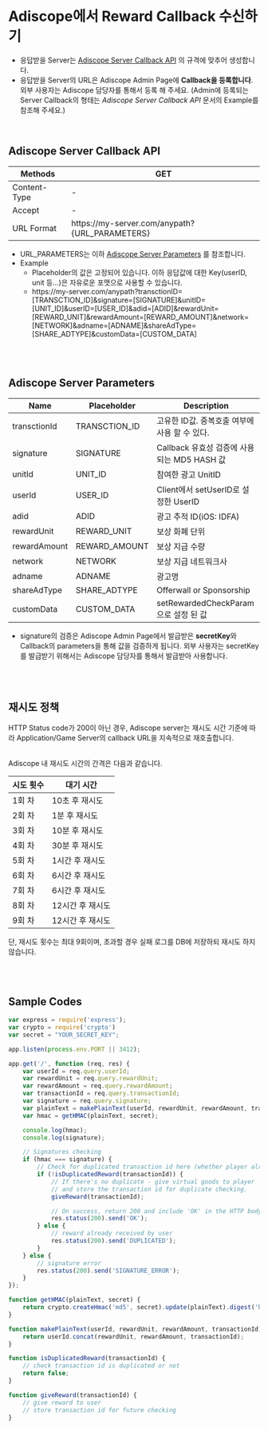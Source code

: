 # Adiscope에서 Reward Callback 수신하기

* 응답받을 Server는 [Adiscope Server Callback API](#adiscope-server-callback-api) 의 규격에 맞추어 생성합니다.
* 응답받을 Server의 URL은 Adiscope Admin Page에 **Callback을 등록합니다**. 외부 사용자는 Adiscope 담당자를 통해서 등록 해 주세요. (Admin에 등록되는 Server Callback의 형태는 *Adiscope Server Callback API* 문서의 Example를 참조해 주세요.)

<br/>

## Adiscope Server Callback API

| Methods      | GET                                                         |
|--------------|-------------------------------------------------------------|
| Content-Type | -                                                           |
| Accept       | -                                                           |
| URL Format   | http<span>s://m</span>y-server.com/anypath?{URL_PARAMETERS} |

* URL_PARAMETERS는 이하 [Adiscope Server Parameters](#adiscope-server-parameters) 를 참조합니다.
* Example
  * Placeholder의 값은 고정되어 있습니다. 이하 응답값에 대한 Key(userID, unit 등...)은 자유로운 포맷으로 사용할 수 있습니다.
  * http<span>s://</span>my-server.com/anypath?transctionID=[TRANSCTION_ID]&signature=[SIGNATURE]&unitID=[UNIT_ID]&userID=[USER_ID]&adid=[ADID]&rewardUnit=[REWARD_UNIT]&rewardAmount=[REWARD_AMOUNT]&network=[NETWORK]&adname=[ADNAME]&shareAdType=[SHARE_ADTYPE]&customData=[CUSTOM_DATA]

<br/><br/>

## Adiscope Server Parameters

| Name         | Placeholder   | Description                      |
|--------------|---------------|----------------------------------|
| transctionId | TRANSCTION_ID | 고유한 ID값. 중복호출 여부에 사용 할 수 있다.     |
| signature    | SIGNATURE     | Callback 유효성 검증에 사용되는 MD5 HASH 값 |
| unitId       | UNIT_ID       | 참여한 광고 UnitID                    |
| userId       | USER_ID       | Client에서 setUserID로 설정한 UserID   |
| adid         | ADID          | 광고 추적 ID(iOS: IDFA)              |
| rewardUnit   | REWARD_UNIT   | 보상 화폐 단위                         |
| rewardAmount | REWARD_AMOUNT | 보상 지급 수량                         |
| network      | NETWORK       | 보상 지급 네트워크사                    |
| adname       | ADNAME        | 광고명                               |
| shareAdType  | SHARE_ADTYPE  | Offerwall or Sponsorship           |
| customData   | CUSTOM_DATA   | setRewardedCheckParam으로 설정 된 값  |

* signature의 검증은 Adiscope Admin Page에서 발급받은 **secretKey**와 Callback의 parameters을 통해 값을 검증하게 됩니다. 외부 사용자는 secretKey를 발급받기 위해서는 Adiscope 담당자를 통해서 발급받아 사용합니다.

<br/><br/>


## 재시도 정책
HTTP Status code가 200이 아닌 경우, Adiscope server는 재시도 시간 기준에 따라 Application/Game Server의 callback URL을 지속적으로 재호출합니다.
<br></br>

Adiscope 내 재시도 시간의 간격은 다음과 같습니다.

| 시도 횟수 | 대기 시간      |
|-------|------------|
| 1회 차  | 10초 후 재시도  |
| 2회 차  | 1분 후 재시도   |
| 3회 차  | 10분 후 재시도  |
| 4회 차  | 30분 후 재시도  |
| 5회 차  | 1시간 후 재시도  |
| 6회 차  | 6시간 후 재시도  |
| 7회 차  | 6시간 후 재시도  |
| 8회 차  | 12시간 후 재시도 |
| 9회 차  | 12시간 후 재시도 |

단, 재시도 횟수는 최대 9회이며, 초과할 경우 실패 로그를 DB에 저장하되 재시도 하지 않습니다.

<br/><br/>

## Sample Codes
```js
var express = require('express');
var crypto = require('crypto')
var secret = "YOUR_SECRET_KEY";

app.listen(process.env.PORT || 3412);

app.get('/', function (req, res) {
    var userId = req.query.userId;
    var rewardUnit = req.query.rewardUnit;
    var rewardAmount = req.query.rewardAmount;
    var transactionId = req.query.transactionId;
    var signature = req.query.signature;
    var plainText = makePlainText(userId, rewardUnit, rewardAmount, transactionId);
    var hmac = getHMAC(plainText, secret);

    console.log(hmac);
    console.log(signature);

    // Signatures checking
    if (hmac === signature) {
        // Check for duplicated transaction id here (whether player already has received the reward)
        if (!isDuplicatedReward(transactionId)) {  
            // If there's no duplicate - give virtual goods to player
            // and store the transaction id for duplicate checking.
            giveReward(transactionId);

            // On success, return 200 and include 'OK' in the HTTP body
            res.status(200).send('OK');
        } else {       
            // reward already received by user
            res.status(200).send('DUPLICATED');
        }
    } else {
        // signature error
        res.status(200).send('SIGNATURE_ERROR');
    }
});

function getHMAC(plainText, secret) {
    return crypto.createHmac('md5', secret).update(plainText).digest('hex');
}

function makePlainText(userId, rewardUnit, rewardAmount, transactionId) {
    return userId.concat(rewardUnit, rewardAmount, transactionId);
}

function isDuplicatedReward(transactionId) {
    // check transaction id is duplicated or not  
    return false;
}

function giveReward(transactionId) {
    // give reward to user
    // store transaction id for future checking
}
```
